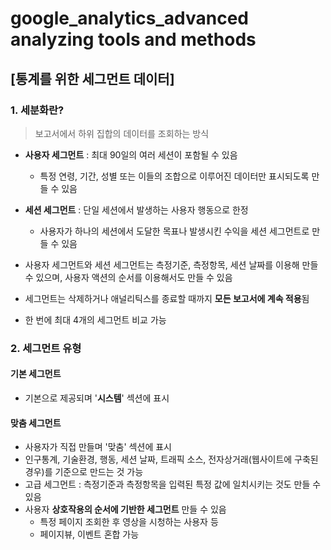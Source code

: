 # google_analytics_advanced analyzing tools and methods

## [통계를 위한 세그먼트 데이터]

### 1. 세분화란?

> 보고서에서 하위 집합의 데이터를 조회하는 방식

- **사용자 세그먼트** : 최대 90일의 여러 세션이 포함될 수 있음
  - 특정 연령, 기간, 성별 또는 이들의 조합으로 이루어진 데이터만 표시되도록 만들 수 있음
- **세션 세그먼트** : 단일 세션에서 발생하는 사용자 행동으로 한정
  - 사용자가 하나의 세션에서 도달한 목표나 발생시킨 수익을 세션 세그먼트로 만들 수 있음



- 사용자 세그먼트와 세션 세그먼트는 측정기준, 측정항목, 세션 날짜를 이용해 만들 수 있으며, 사용자 액션의 순서를 이용해서도 만들 수 있음
- 세그먼트는 삭제하거나 애널리틱스를 종료할 때까지 **모든 보고서에 계속 적용**됨
- 한 번에 최대 4개의 세그먼트 비교 가능

### 2. 세그먼트 유형

#### 기본 세그먼트

- 기본으로 제공되며 '**시스템**' 섹션에 표시

#### 맞춤 세그먼트

- 사용자가 직접 만들며 '맞춤' 섹션에 표시
- 인구통계, 기술환경, 행동, 세션 날짜, 트래픽 소스, 전자상거래(웹사이트에 구축된 경우)를 기준으로 만드는 것 가능
- 고급 세그먼트 : 측정기준과 측정항목을 입력된 특정 값에 일치시키는 것도 만들 수 있음
- 사용자 **상호작용의 순서에 기반한 세그먼트** 만들 수 있음
  - 특정 페이지 조회한 후 영상을 시청하는 사용자 등
  - 페이지뷰, 이벤트 혼합 가능





### 

